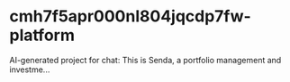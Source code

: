 # cmh7f5apr000nl804jqcdp7fw-platform
AI-generated project for chat: This is Senda, a portfolio management and investme...
